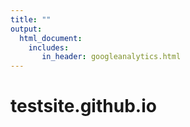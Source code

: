 ```yaml
---
title: ""
output: 
  html_document:
    includes:
       in_header: googleanalytics.html
---
```


# testsite.github.io

